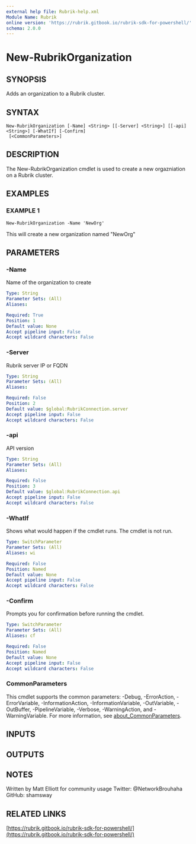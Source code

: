 ```yaml
---
external help file: Rubrik-help.xml
Module Name: Rubrik
online version: 'https://rubrik.gitbook.io/rubrik-sdk-for-powershell/'
schema: 2.0.0
---
```


# New-RubrikOrganization

## SYNOPSIS

Adds an organization to a Rubrik cluster.

## SYNTAX

```text
New-RubrikOrganization [-Name] <String> [[-Server] <String>] [[-api] <String>] [-WhatIf] [-Confirm]
 [<CommonParameters>]
```

## DESCRIPTION

The New-RubrikOrganization cmdlet is used to create a new orgazniation on a Rubrik cluster.

## EXAMPLES

### EXAMPLE 1

```text
New-RubrikOrganization -Name 'NewOrg'
```

This will create a new organization named "NewOrg"

## PARAMETERS

### -Name

Name of the organization to create

```yaml
Type: String
Parameter Sets: (All)
Aliases:

Required: True
Position: 1
Default value: None
Accept pipeline input: False
Accept wildcard characters: False
```

### -Server

Rubrik server IP or FQDN

```yaml
Type: String
Parameter Sets: (All)
Aliases:

Required: False
Position: 2
Default value: $global:RubrikConnection.server
Accept pipeline input: False
Accept wildcard characters: False
```

### -api

API version

```yaml
Type: String
Parameter Sets: (All)
Aliases:

Required: False
Position: 3
Default value: $global:RubrikConnection.api
Accept pipeline input: False
Accept wildcard characters: False
```

### -WhatIf

Shows what would happen if the cmdlet runs. The cmdlet is not run.

```yaml
Type: SwitchParameter
Parameter Sets: (All)
Aliases: wi

Required: False
Position: Named
Default value: None
Accept pipeline input: False
Accept wildcard characters: False
```

### -Confirm

Prompts you for confirmation before running the cmdlet.

```yaml
Type: SwitchParameter
Parameter Sets: (All)
Aliases: cf

Required: False
Position: Named
Default value: None
Accept pipeline input: False
Accept wildcard characters: False
```

### CommonParameters

This cmdlet supports the common parameters: -Debug, -ErrorAction, -ErrorVariable, -InformationAction, -InformationVariable, -OutVariable, -OutBuffer, -PipelineVariable, -Verbose, -WarningAction, and -WarningVariable. For more information, see [about\_CommonParameters](http://go.microsoft.com/fwlink/?LinkID=113216).

## INPUTS

## OUTPUTS

## NOTES

Written by Matt Elliott for community usage Twitter: @NetworkBrouhaha GitHub: shamsway

## RELATED LINKS

[https://rubrik.gitbook.io/rubrik-sdk-for-powershell/](https://rubrik.gitbook.io/rubrik-sdk-for-powershell/)

